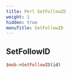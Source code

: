 ```yaml
---
title: Perl SetFollowID
weight: 1
hidden: true
menuTitle: SetFollowID
---
```

## SetFollowID
```perl
$mob->SetFollowID(id)
```